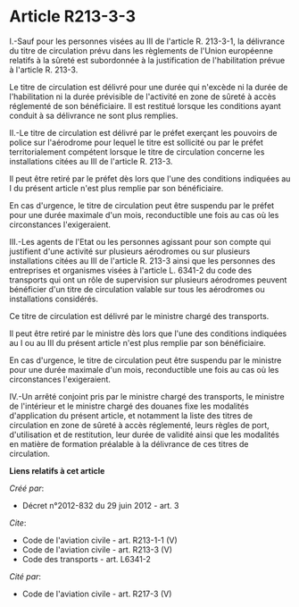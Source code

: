 # Article R213-3-3

I.-Sauf pour les personnes visées au III de l'article R. 213-3-1, la délivrance du titre de circulation prévu dans les
règlements de l'Union européenne relatifs à la sûreté est subordonnée à la justification de l'habilitation prévue à l'article
R. 213-3.

Le titre de circulation est délivré pour une durée qui n'excède ni la durée de l'habilitation ni la durée prévisible de
l'activité en zone de sûreté à accès réglementé de son bénéficiaire. Il est restitué lorsque les conditions ayant conduit à
sa délivrance ne sont plus remplies. 

II.-Le titre de circulation est délivré par le préfet exerçant les pouvoirs de police sur l'aérodrome pour lequel le titre
est sollicité ou par le préfet territorialement compétent lorsque le titre de circulation concerne les installations citées
au III de l'article R. 213-3. 

Il peut être retiré par le préfet dès lors que l'une des conditions indiquées au I du présent article n'est plus remplie par
son bénéficiaire. 

En cas d'urgence, le titre de circulation peut être suspendu par le préfet pour une durée maximale d'un mois, reconductible
une fois au cas où les circonstances l'exigeraient. 

III.-Les agents de l'Etat ou les personnes agissant pour son compte qui justifient d'une activité sur plusieurs aérodromes ou
sur plusieurs installations citées au III de l'article R. 213-3 ainsi que les personnes des entreprises et organismes visées
à l'article L. 6341-2 du code des transports qui ont un rôle de supervision sur plusieurs aérodromes peuvent bénéficier d'un
titre de circulation valable sur tous les aérodromes ou installations considérés. 

Ce titre de circulation est délivré par le ministre chargé des transports. 

Il peut être retiré par le ministre dès lors que l'une des conditions indiquées au I ou au III du présent article n'est plus
remplie par son bénéficiaire. 

En cas d'urgence, le titre de circulation peut être suspendu par le ministre pour une durée maximale d'un mois, reconductible
une fois au cas où les circonstances l'exigeraient. 

IV.-Un arrêté conjoint pris par le ministre chargé des transports, le ministre de l'intérieur et le ministre chargé des
douanes fixe les modalités d'application du présent article, et notamment la liste des titres de circulation en zone de
sûreté à accès réglementé, leurs règles de port, d'utilisation et de restitution, leur durée de validité ainsi que les
modalités en matière de formation préalable à la délivrance de ces titres de circulation.

**Liens relatifs à cet article**

_Créé par_:

  - Décret n°2012-832 du 29 juin 2012 - art. 3

_Cite_:

  - Code de l'aviation civile - art. R213-1-1 (V)
  - Code de l'aviation civile - art. R213-3 (V)
  - Code des transports - art. L6341-2

_Cité par_:

  - Code de l'aviation civile - art. R217-3 (V)
